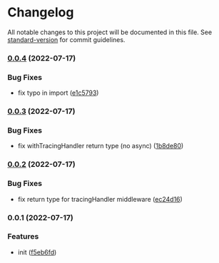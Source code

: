 # Changelog

All notable changes to this project will be documented in this file. See [standard-version](https://github.com/conventional-changelog/standard-version) for commit guidelines.

### [0.0.4](https://github.com/grapherjs/nextjs-grapherjs/compare/v0.0.3...v0.0.4) (2022-07-17)


### Bug Fixes

* fix typo in import ([e1c5793](https://github.com/grapherjs/nextjs-grapherjs/commit/e1c57934d06437724063debf413f3ddd5929a80d))

### [0.0.3](https://github.com/grapherjs/nextjs-grapherjs/compare/v0.0.2...v0.0.3) (2022-07-17)


### Bug Fixes

* fix withTracingHandler return type (no async) ([1b8de80](https://github.com/grapherjs/nextjs-grapherjs/commit/1b8de80c587f4e3c96f1a725bba04820c35b544a))

### [0.0.2](https://github.com/grapherjs/nextjs-grapherjs/compare/v0.0.1...v0.0.2) (2022-07-17)


### Bug Fixes

* fix return type for tracingHandler middleware ([ec24d16](https://github.com/grapherjs/nextjs-grapherjs/commit/ec24d167726f53a0df02fb4d83b00f22c52b22f2))

### 0.0.1 (2022-07-17)


### Features

* init ([f5eb6fd](https://github.com/grapherjs/nextjs-grapherjs/commit/f5eb6fd4149cee9b3d30fb8a7596c9c83b68641f))
